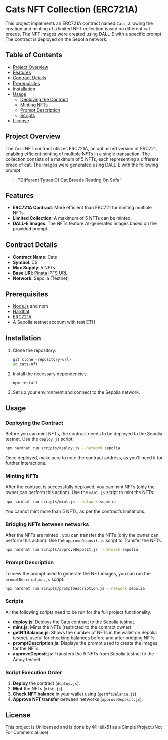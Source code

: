 

# Cats NFT Collection (ERC721A)

This project implements an ERC721A contract named `Cats`, allowing the creation and minting of a limited NFT collection based on different cat breeds. The NFT images were created using DALL-E with a specific prompt. The contract is deployed on the Sepolia network.

## Table of Contents

- [Project Overview](#project-overview)
- [Features](#features)
- [Contract Details](#contract-details)
- [Prerequisites](#prerequisites)
- [Installation](#installation)
- [Usage](#usage)
  - [Deploying the Contract](#deploying-the-contract)
  - [Minting NFTs](#minting-nfts)
  - [Prompt Description](#prompt-description)
  - [Scripts](#scripts)
- [License](#license)

## Project Overview

The `Cats` NFT contract utilizes ERC721A, an optimized version of ERC721, enabling efficient minting of multiple NFTs in a single transaction. The collection consists of a maximum of 5 NFTs, each representing a different breed of cat. The images were generated using DALL-E with the following prompt:

> **"Different Types Of Cat Breeds Resting On Sofa"**

## Features

- **ERC721A Contract**: More efficient than ERC721 for minting multiple NFTs.
- **Limited Collection**: A maximum of 5 NFTs can be minted.
- **DALL-E Images**: The NFTs feature AI-generated images based on the provided prompt.

## Contract Details

- **Contract Name**: Cats
- **Symbol**: CS
- **Max Supply**: 5 NFTs
- **Base URI**: [Pinata IPFS URL](https://gray-traditional-tapir-662.mypinata.cloud/ipfs/QmSEN6JZ8zcKY5FzB1WdiUp1KsmxyPGNvXBRLwYftW41Ms/)
- **Network**: Sepolia (Testnet)

## Prerequisites

- [Node.js](https://nodejs.org/) and npm
- [Hardhat](https://hardhat.org/)
- [ERC721A](https://www.erc721a.org/)
- A Sepolia testnet account with test ETH

## Installation

1. Clone the repository:
    ```bash
    git clone <repository-url>
    cd cats-nft
    ```

2. Install the necessary dependencies:
    ```bash
    npm install
    ```

3. Set up your environment and connect to the Sepolia network.

## Usage

### Deploying the Contract

Before you can mint NFTs, the contract needs to be deployed to the Sepolia testnet. Use the `deploy.js` script:

```bash
npx hardhat run scripts/deploy.js --network sepolia
```

Once deployed, make sure to note the contract address, as you'll need it for further interactions.

### Minting NFTs

After the contract is successfully deployed, you can mint NFTs (only the owner can perform this action). Use the `mint.js` script to mint the NFTs:

```bash
npx hardhat run scripts/mint.js --network sepolia
```

You cannot mint more than 5 NFTs, as per the contract’s limitations.

### Bridging NFTs between networks

After the NFTs are minted , you can transfer the NFTs (only the owner can perform this action). Use the `approveDeposit.js` script to Transfer the NFTs:

```bash
npx hardhat run scripts/approveDeposit.js --network sepolia
```


### Prompt Description

To view the prompt used to generate the NFT images, you can run the `promptDescription.js` script:

```bash
npx hardhat run scripts/promptDescription.js --network sepolia
```

### Scripts

All the following scripts need to be run for the full project functionality:

- **deploy.js**: Deploys the Cats contract to the Sepolia testnet.
- **mint.js**: Mints the NFTs (restricted to the contract owner).
- **getNftBalance.js**: Shows the number of NFTs in the wallet on Sepolia testnet, useful for checking balances before and after bridging NFTs.
- **promptDescription.js**: Displays the prompt used to create the images for the NFTs.
- **approveDeposit.js**: Transfers the 5 NFTs from Sepolia testnet to the Amoy testnet.

### Script Execution Order

1. **Deploy** the contract (`deploy.js`).
2. **Mint** the NFTs (`mint.js`).
3. **Check NFT balance** in your wallet using (`getNftBalance.js`).
4. **Approve NFT transfer** between networks (`approveDeposit.js`).

## License

This project is Unlicensed and is done by @Helix51 as a Simple Project.(Not For Commercial use)


